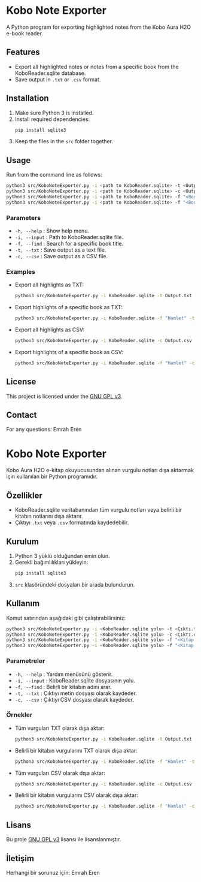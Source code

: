 # Kobo Note Exporter

A Python program for exporting highlighted notes from the Kobo Aura H2O e-book reader.

## Features

- Export all highlighted notes or notes from a specific book from the KoboReader.sqlite database.
- Save output in `.txt` or `.csv` format.

## Installation

1. Make sure Python 3 is installed.
2. Install required dependencies:
    ```sh
    pip install sqlite3
    ```
3. Keep the files in the `src` folder together.

## Usage

Run from the command line as follows:

```sh
python3 src/KoboNoteExporter.py -i <path to KoboReader.sqlite> -t <Output.txt>
python3 src/KoboNoteExporter.py -i <path to KoboReader.sqlite> -c <Output.csv>
python3 src/KoboNoteExporter.py -i <path to KoboReader.sqlite> -f "<Book Title>" -t <Output.txt>
python3 src/KoboNoteExporter.py -i <path to KoboReader.sqlite> -f "<Book Title>" -c <Output.csv>
```

### Parameters

- `-h, --help` : Show help menu.
- `-i, --input` : Path to KoboReader.sqlite file.
- `-f, --find` : Search for a specific book title.
- `-t, --txt` : Save output as a text file.
- `-c, --csv` : Save output as a CSV file.

### Examples

- Export all highlights as TXT:
  ```sh
  python3 src/KoboNoteExporter.py -i KoboReader.sqlite -t Output.txt
  ```
- Export highlights of a specific book as TXT:
  ```sh
  python3 src/KoboNoteExporter.py -i KoboReader.sqlite -f "Hamlet" -t Output.txt
  ```
- Export all highlights as CSV:
  ```sh
  python3 src/KoboNoteExporter.py -i KoboReader.sqlite -c Output.csv
  ```
- Export highlights of a specific book as CSV:
  ```sh
  python3 src/KoboNoteExporter.py -i KoboReader.sqlite -f "Hamlet" -c Output.csv
  ```

## License

This project is licensed under the [GNU GPL v3](https://www.gnu.org/licenses/gpl-3.0.html).

## Contact

For any questions: Emrah Eren

# Kobo Note Exporter

Kobo Aura H2O e-kitap okuyucusundan alınan vurgulu notları dışa aktarmak için kullanılan bir Python programıdır.

## Özellikler

- KoboReader.sqlite veritabanından tüm vurgulu notları veya belirli bir kitabın notlarını dışa aktarır.
- Çıktıyı `.txt` veya `.csv` formatında kaydedebilir.

## Kurulum

1. Python 3 yüklü olduğundan emin olun.
2. Gerekli bağımlılıkları yükleyin:
   ```sh
   pip install sqlite3
   ```
3. `src` klasöründeki dosyaları bir arada bulundurun.

## Kullanım

Komut satırından aşağıdaki gibi çalıştırabilirsiniz:

```sh
python3 src/KoboNoteExporter.py -i <KoboReader.sqlite yolu> -t <Çıktı.txt>
python3 src/KoboNoteExporter.py -i <KoboReader.sqlite yolu> -c <Çıktı.csv>
python3 src/KoboNoteExporter.py -i <KoboReader.sqlite yolu> -f "<Kitap Adı>" -t <Çıktı.txt>
python3 src/KoboNoteExporter.py -i <KoboReader.sqlite yolu> -f "<Kitap Adı>" -c <Çıktı.csv>
```

### Parametreler

- `-h, --help` : Yardım menüsünü gösterir.
- `-i, --input` : KoboReader.sqlite dosyasının yolu.
- `-f, --find` : Belirli bir kitabın adını arar.
- `-t, --txt` : Çıktıyı metin dosyası olarak kaydeder.
- `-c, --csv` : Çıktıyı CSV dosyası olarak kaydeder.

### Örnekler

- Tüm vurguları TXT olarak dışa aktar:
  ```sh
  python3 src/KoboNoteExporter.py -i KoboReader.sqlite -t Output.txt
  ```
- Belirli bir kitabın vurgularını TXT olarak dışa aktar:
  ```sh
  python3 src/KoboNoteExporter.py -i KoboReader.sqlite -f "Hamlet" -t Output.txt
  ```
- Tüm vurguları CSV olarak dışa aktar:
  ```sh
  python3 src/KoboNoteExporter.py -i KoboReader.sqlite -c Output.csv
  ```
- Belirli bir kitabın vurgularını CSV olarak dışa aktar:
  ```sh
  python3 src/KoboNoteExporter.py -i KoboReader.sqlite -f "Hamlet" -c Output.csv
  ```

## Lisans

Bu proje [GNU GPL v3](https://www.gnu.org/licenses/gpl-3.0.html) lisansı ile lisanslanmıştır.

## İletişim

Herhangi bir sorunuz için: Emrah Eren